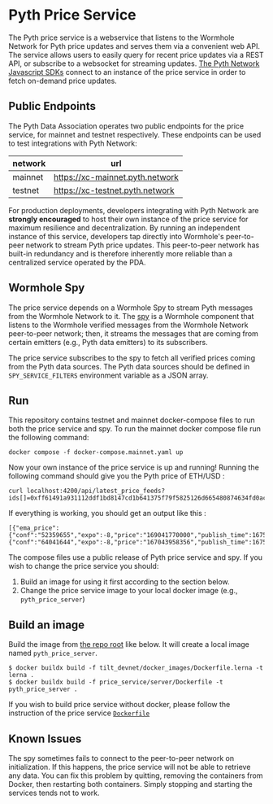 # Pyth Price Service

The Pyth price service is a webservice that listens to the Wormhole Network for Pyth price updates and serves them via a
convenient web API. The service allows users to easily query for recent price updates via a REST API, or subscribe to
a websocket for streaming updates. [The Pyth Network Javascript SDKs](https://github.com/pyth-network/pyth-js) connect
to an instance of the price service in order to fetch on-demand price updates.

## Public Endpoints

The Pyth Data Association operates two public endpoints for the price service, for mainnet and testnet respectively.
These endpoints can be used to test integrations with Pyth Network:

| network | url                             |
| ------- | ------------------------------- |
| mainnet | https://xc-mainnet.pyth.network |
| testnet | https://xc-testnet.pyth.network |

For production deployments, developers integrating with Pyth Network are **strongly encouraged** to host their own instance of the price service for maximum resilience and decentralization.
By running an independent instance of this service, developers tap directly into Wormhole's peer-to-peer network to stream Pyth price updates.
This peer-to-peer network has built-in redundancy and is therefore inherently more reliable than a centralized service operated by the PDA.

## Wormhole Spy

The price service depends on a Wormhole Spy to stream Pyth messages from the Wormhole Network to it. The
[spy](https://github.com/wormhole-foundation/wormhole/blob/main/node/cmd/spy/spy.go) is a Wormhole component that listens to the Wormhole verified
messages from the Wormhole Network peer-to-peer network; then, it streams the messages that are coming from certain emitters (e.g., Pyth data emitters) to its subscribers.

The price service subscribes to the spy to fetch all verified prices coming from the Pyth data sources. The Pyth data sources should
be defined in `SPY_SERVICE_FILTERS` environment variable as a JSON array.

## Run

This repository contains testnet and mainnet docker-compose files to run
both the price service and spy. To run the mainnet docker compose file run
the following command:

```
docker compose -f docker-compose.mainnet.yaml up
```

Now your own instance of the price service is up and running! Running the following command should give you the Pyth price of ETH/USD :

```
curl localhost:4200/api/latest_price_feeds?ids[]=0xff61491a931112ddf1bd8147cd1b641375f79f5825126d665480874634fd0ace
```

If everything is working, you should get an output like this :

```
[{"ema_price":{"conf":"52359655","expo":-8,"price":"169041770000","publish_time":1675365813},"id":"ff61491a931112ddf1bd8147cd1b641375f79f5825126d665480874634fd0ace","price":{"conf":"64041644","expo":-8,"price":"167043958356","publish_time":1675365813}}]
```

The compose files use a public release of Pyth price service and spy. If you wish to change the
price service you should:

1. Build an image for using it first according to the section below.
2. Change the price service image to your local docker image (e.g., `pyth_price_server`)

## Build an image

Build the image from [the repo root](../../) like below. It will create a
local image named `pyth_price_server`.

```
$ docker buildx build -f tilt_devnet/docker_images/Dockerfile.lerna -t lerna .
$ docker buildx build -f price_service/server/Dockerfile -t pyth_price_server .
```

If you wish to build price service without docker, please follow the instruction of the price service
[`Dockerfile`](./Dockerfile)

## Known Issues

The spy sometimes fails to connect to the peer-to-peer network on initialization. If this happens, the price
service will not be able to retrieve any data. You can fix this problem by quitting, removing the containers from Docker,
then restarting both containers. Simply stopping and starting the services tends not to work.
